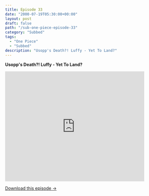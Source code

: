 ```yaml
---
title: Episode 33
date: "2000-07-19T05:30:00+00:00"
layout: post
draft: false
path: "/sub-one-piece-episode-33"
category: "Subbed"
tags:
  - "One Piece"
  - "Subbed"
description: "Usopp's Death?! Luffy - Yet To Land?"
---
```


**Usopp's Death?! Luffy - Yet To Land?**

<iframe width="640" height="360" src="https://www.fembed.com/v/80ve38zd7oj" frameborder="0" marginwidth=0 marginheight=0 scrolling=no allowfullscreen style="max-width:90%;"></iframe>

<a href="http://ouo.io/qs/eCodkFEQ?s=https://www.fembed.com/f/80ve38zd7oj" class="styled_a">Download this episode →</a>

